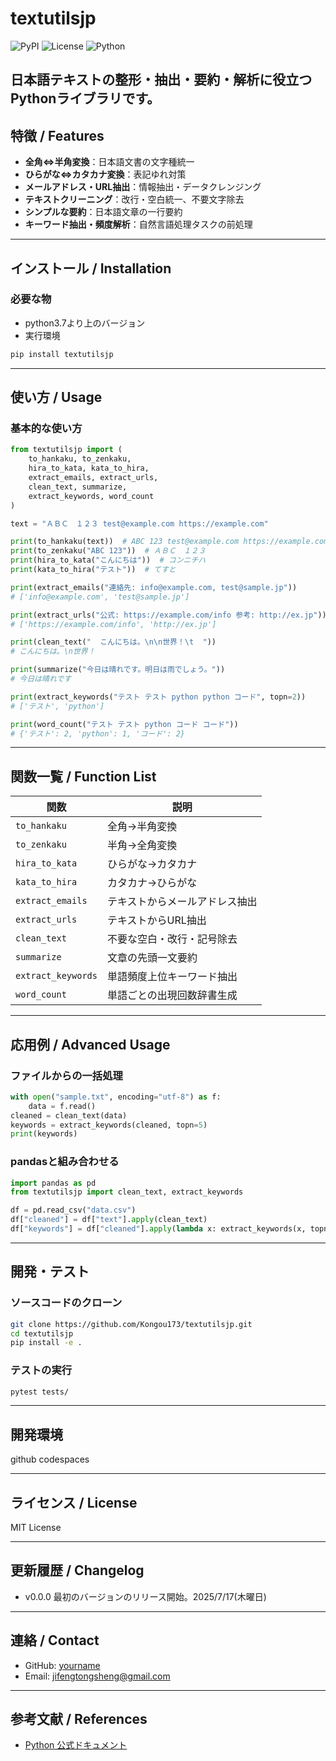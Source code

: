 # textutilsjp

![PyPI](https://img.shields.io/pypi/v/textutilsjp)
![License](https://img.shields.io/github/license/Kongou173/textutilsjp)
![Python](https://img.shields.io/pypi/pyversions/textutilsjp)

日本語テキストの整形・抽出・要約・解析に役立つPythonライブラリです。 
---

## 特徴 / Features

- **全角⇔半角変換**：日本語文書の文字種統一
- **ひらがな⇔カタカナ変換**：表記ゆれ対策
- **メールアドレス・URL抽出**：情報抽出・データクレンジング
- **テキストクリーニング**：改行・空白統一、不要文字除去
- **シンプルな要約**：日本語文章の一行要約
- **キーワード抽出・頻度解析**：自然言語処理タスクの前処理

---

## インストール / Installation
### 必要な物
- python3.7より上のバージョン
- 実行環境
```bash
pip install textutilsjp
```

---

## 使い方 / Usage

### 基本的な使い方

```python
from textutilsjp import (
    to_hankaku, to_zenkaku,
    hira_to_kata, kata_to_hira,
    extract_emails, extract_urls,
    clean_text, summarize,
    extract_keywords, word_count
)

text = "ＡＢＣ　１２３ test@example.com https://example.com"

print(to_hankaku(text))  # ABC 123 test@example.com https://example.com
print(to_zenkaku("ABC 123"))  # ＡＢＣ　１２３
print(hira_to_kata("こんにちは"))  # コンニチハ
print(kata_to_hira("テスト"))  # てすと

print(extract_emails("連絡先: info@example.com, test@sample.jp"))
# ['info@example.com', 'test@sample.jp']

print(extract_urls("公式: https://example.com/info 参考: http://ex.jp"))
# ['https://example.com/info', 'http://ex.jp']

print(clean_text("  こんにちは。\n\n世界！\t  "))
# こんにちは。\n世界！

print(summarize("今日は晴れです。明日は雨でしょう。"))
# 今日は晴れです

print(extract_keywords("テスト テスト python python コード", topn=2))
# ['テスト', 'python']

print(word_count("テスト テスト python コード コード"))
# {'テスト': 2, 'python': 1, 'コード': 2}
```

---

## 関数一覧 / Function List

| 関数                 | 説明                                                         |
|----------------------|--------------------------------------------------------------|
| `to_hankaku`         | 全角→半角変換                                               |
| `to_zenkaku`         | 半角→全角変換                                               |
| `hira_to_kata`       | ひらがな→カタカナ                                           |
| `kata_to_hira`       | カタカナ→ひらがな                                           |
| `extract_emails`     | テキストからメールアドレス抽出                               |
| `extract_urls`       | テキストからURL抽出                                          |
| `clean_text`         | 不要な空白・改行・記号除去                                   |
| `summarize`          | 文章の先頭一文要約                                          |
| `extract_keywords`   | 単語頻度上位キーワード抽出                                  |
| `word_count`         | 単語ごとの出現回数辞書生成                                  |

---

## 応用例 / Advanced Usage

### ファイルからの一括処理

```python
with open("sample.txt", encoding="utf-8") as f:
    data = f.read()
cleaned = clean_text(data)
keywords = extract_keywords(cleaned, topn=5)
print(keywords)
```

### pandasと組み合わせる

```python
import pandas as pd
from textutilsjp import clean_text, extract_keywords

df = pd.read_csv("data.csv")
df["cleaned"] = df["text"].apply(clean_text)
df["keywords"] = df["cleaned"].apply(lambda x: extract_keywords(x, topn=3))
```

---

## 開発・テスト

### ソースコードのクローン

```bash
git clone https://github.com/Kongou173/textutilsjp.git
cd textutilsjp
pip install -e .
```

### テストの実行

```bash
pytest tests/
```

---

## 開発環境
github codespaces

---

## ライセンス / License

MIT License

---

## 更新履歴 / Changelog

- v0.0.0 最初のバージョンのリリース開始。2025/7/17(木曜日)

---

## 連絡 / Contact

- GitHub: [yourname](https://github.com/Kongou173)
- Email: jifengtongsheng@gmail.com

---

## 参考文献 / References

- [Python 公式ドキュメント](https://docs.python.org/ja/3/)
